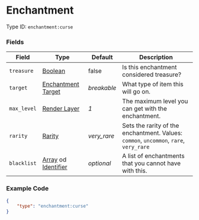 # Enchantment

Type ID: `enchantment:curse`

### Fields

   Field   | Type | Default | Description
-----------|------|---------|-------------
`treasure` | [Boolean](../data_types/boolean.md) | false | Is this enchantment considered treasure?
`target` | [Enchantment Target](../data_types/enchantment_target.md) | *breakable* | What type of item this will go on.
`max_level` | [Render Layer](../data_types/render_layer.md) | *1* | The maximum level you can get with the enchantment.
`rarity` | [Rarity](../data_types/rarity.md) | *very_rare* | Sets the rarity of the enchantment. Values: `common`, `uncommon`, `rare`, `very_rare`
`blacklist` | [Array](../data_types/array.md) od [Identifier](../data_types/identifier.md) | *optional* | A list of enchantments that you cannot have with this.

### Example Code

```json
{
	"type": "enchantment:curse"
}
```
